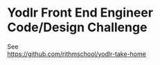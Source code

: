 # Yodlr Front End Engineer Code/Design Challenge

See  
https://github.com/rithmschool/yodlr-take-home
